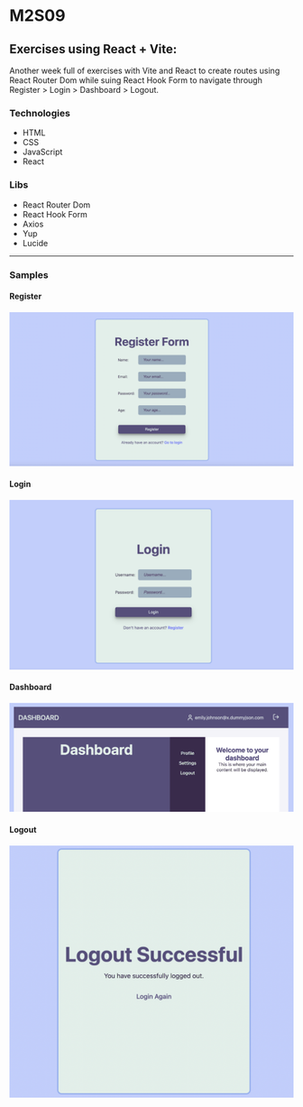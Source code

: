 # M2S09

## Exercises using React + Vite: 

Another week full of exercises with Vite and React to create routes using React Router Dom while suing React Hook Form to navigate through Register > Login > Dashboard > Logout. 

### Technologies

- HTML
- CSS
- JavaScript
- React

### Libs

- React Router Dom
- React Hook Form
- Axios
- Yup
- Lucide

---

### Samples

#### Register
<h4 align="center"><img src="./src/assets/sample-register-form.png"></4>

#### Login
<h4 align="center"><img src="./src/assets/sample-login-page.png"></h4>

#### Dashboard
<h4 align="center"><img src="./src/assets/sample-dashboard-after-login.png"></h4>

#### Logout
<h4 align="center"><img src="./src/assets/sample-logout.png"></h4>